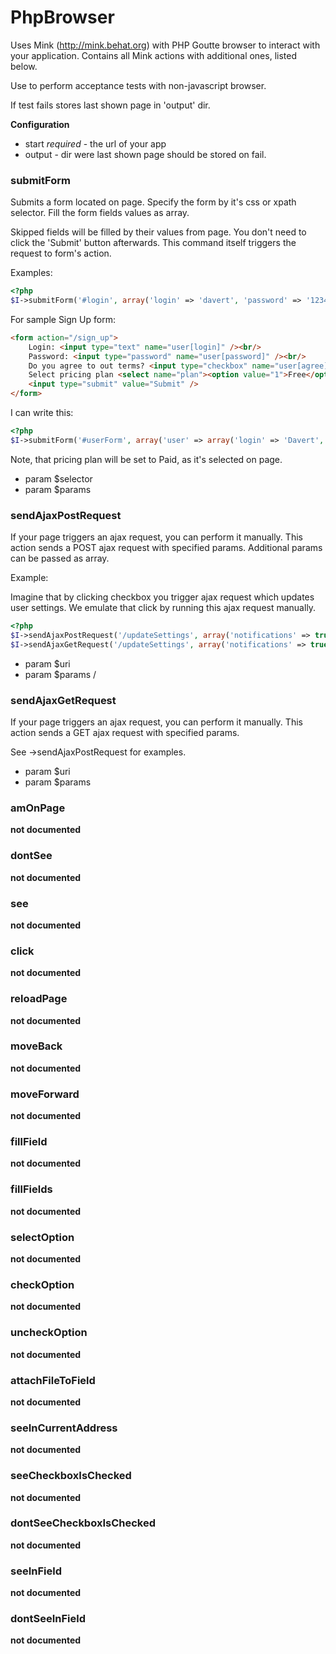 # PhpBrowser

Uses Mink (http://mink.behat.org) with PHP Goutte browser to interact with your application.
Contains all Mink actions with additional ones, listed below.

Use to perform acceptance tests with non-javascript browser.

If test fails stores last shown page in 'output' dir.

__Configuration__

* start *required* - the url of your app
* output - dir were last shown page should be stored on fail.


### submitForm


Submits a form located on page.
Specify the form by it's css or xpath selector.
Fill the form fields values as array.

Skipped fields will be filled by their values from page.
You don't need to click the 'Submit' button afterwards.
This command itself triggers the request to form's action.

Examples:

``` php
<?php
$I->submitForm('#login', array('login' => 'davert', 'password' => '123456'));

```

For sample Sign Up form:

``` html
<form action="/sign_up">
    Login: <input type="text" name="user[login]" /><br/>
    Password: <input type="password" name="user[password]" /><br/>
    Do you agree to out terms? <input type="checkbox" name="user[agree]" /><br/>
    Select pricing plan <select name="plan"><option value="1">Free</option><option value="2" selected="selected">Paid</option></select>
    <input type="submit" value="Submit" />
</form>
```
I can write this:

``` php
<?php
$I->submitForm('#userForm', array('user' => array('login' => 'Davert', 'password' => '123456', 'agree' => true)));

```
Note, that pricing plan will be set to Paid, as it's selected on page.

 * param $selector
 * param $params

### sendAjaxPostRequest


 If your page triggers an ajax request, you can perform it manually.
 This action sends a POST ajax request with specified params.
 Additional params can be passed as array.

 Example:

 Imagine that by clicking checkbox you trigger ajax request which updates user settings.
 We emulate that click by running this ajax request manually.

 ``` php
 <?php
 $I->sendAjaxPostRequest('/updateSettings', array('notifications' => true); // POST
 $I->sendAjaxGetRequest('/updateSettings', array('notifications' => true); // GET

 ```

  * param $uri
  * param $params
/
### sendAjaxGetRequest


If your page triggers an ajax request, you can perform it manually.
This action sends a GET ajax request with specified params.

See ->sendAjaxPostRequest for examples.

 * param $uri
 * param $params

### amOnPage

__not documented__

### dontSee

__not documented__

### see

__not documented__

### click

__not documented__

### reloadPage

__not documented__

### moveBack

__not documented__

### moveForward

__not documented__

### fillField

__not documented__

### fillFields

__not documented__

### selectOption

__not documented__

### checkOption

__not documented__

### uncheckOption

__not documented__

### attachFileToField

__not documented__

### seeInCurrentAddress

__not documented__

### seeCheckboxIsChecked

__not documented__

### dontSeeCheckboxIsChecked

__not documented__

### seeInField

__not documented__

### dontSeeInField

__not documented__
